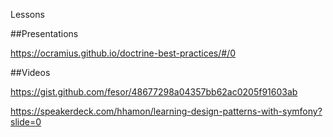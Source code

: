 
Lessons


##Presentations

https://ocramius.github.io/doctrine-best-practices/#/0


##Videos

https://gist.github.com/fesor/48677298a04357bb62ac0205f91603ab

https://speakerdeck.com/hhamon/learning-design-patterns-with-symfony?slide=0
